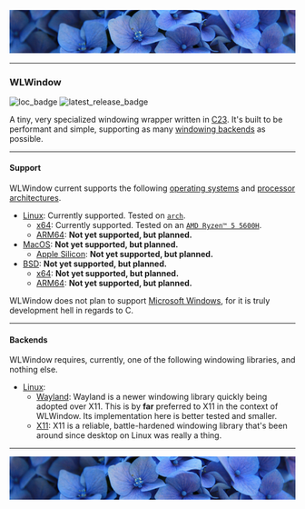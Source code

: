 ![top_banner](./.github/banner.jpg)

---

### WLWindow
![loc_badge](https://github.com/waterlily-team/window/blob/badges/loc.svg)
![latest_release_badge](https://img.shields.io/github/v/release/waterlily-team/window?include_prereleases&label=Latest%20Version&color=blue)

A tiny, very specialized windowing wrapper written in [C23](https://en.wikipedia.org/wiki/C23_(C_standard_revision)). It's built to be performant and simple, supporting as many [windowing backends](https://en.wikipedia.org/wiki/Windowing_system) as possible. 

---

#### Support
WLWindow current supports the following [operating systems](https://en.wikipedia.org/wiki/Operating_system) and [processor architectures](https://en.wikipedia.org/wiki/Instruction_set_architecture).

- [Linux](https://en.wikipedia.org/wiki/Linux): Currently supported. Tested on [`arch`](https://en.wikipedia.org/wiki/Arch_Linux).
    - [x64](https://en.wikipedia.org/wiki/X86-64): Currently supported. Tested on an [`AMD Ryzen™ 5 5600H`](https://en.wikipedia.org/wiki/List_of_AMD_Ryzen_processors#Desktop_processors).
    - [ARM64](https://en.wikipedia.org/wiki/AArch64): **Not yet supported, but planned.**
- [MacOS](https://en.wikipedia.org/wiki/MacOS): **Not yet supported, but planned.**
    - [Apple Silicon](https://en.wikipedia.org/wiki/Apple_silicon): **Not yet supported, but planned.**
- [BSD](https://en.wikipedia.org/wiki/Berkeley_Software_Distribution): **Not yet supported, but planned.**
    - [x64](https://en.wikipedia.org/wiki/X86-64): **Not yet supported, but planned.**
    - [ARM64](https://en.wikipedia.org/wiki/AArch64): **Not yet supported, but planned.**

WLWindow does not plan to support [Microsoft Windows](https://en.wikipedia.org/wiki/Microsoft_Windows), for it is truly development hell in regards to C.

---

#### Backends
WLWindow requires, currently, one of the following windowing libraries, and nothing else.

- [Linux](https://kernel.org/):
    - [Wayland](https://wayland.freedesktop.org/): Wayland is a newer windowing library quickly being adopted over X11. This is by **far** preferred to X11 in the context of WLWindow. Its implementation here is better tested and smaller.
    - [X11](https://www.x.org/wiki/): X11 is a reliable, battle-hardened windowing library that's been around since desktop on Linux was really a thing.

---

![bottom_banner](./.github/banner.jpg)
